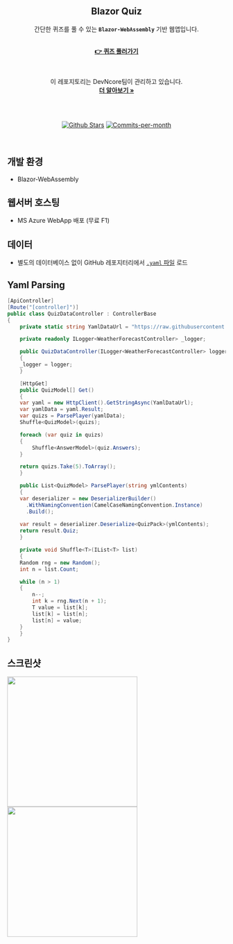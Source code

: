 <div align=center>
  <h2>Blazor Quiz</h2>
  간단한 퀴즈를 풀 수 있는 <b><code>Blazor-WebAssembly</code></b> 기반 웹앱입니다.
	
  <br/>
  <br/>
  
  <a href="https://github.com/devncore/devncore"><strong>👉 퀴즈 풀러가기</strong></a>
 
  <br/>
 
  이 레포지토리는 DevNcore팀이 관리하고 있습니다.
  <br />
  <a href="https://github.com/devncore/devncore"><strong>더 알아보기 »</strong></a>
 
  <br />
  <br />
 
  <p align="center">
   <a href="https://github.com/devncore/blazor-quiz/stargazers"><img src="https://img.shields.io/github/stars/devncore/blazor-quiz" alt="Github Stars"></a>
   <a href="https://github.com/devncore/blazor-quiz/pulse"><img src="https://img.shields.io/github/commit-activity/m/devncore/blazor-quiz" alt="Commits-per-month"></a>
 </p>
</div>

  <br />

## 개발 환경
- Blazor-WebAssembly

## 웹서버 호스팅
- MS Azure WebApp 배포 (무료 F1)

## 데이터
- 별도의 데이터베이스 없이 GitHub 레포지터리에서 [`.yaml` 파일](https://github.com/devncore/blazor-quiz/blob/master/data/quiz-basic.yml) 로드  
  
## Yaml Parsing

```csharp
[ApiController]
[Route("[controller]")]
public class QuizDataController : ControllerBase
{
    private static string YamlDataUrl = "https://raw.githubusercontent.com/devncore/blazor-quiz/master/data/quiz-basic.yml";

    private readonly ILogger<WeatherForecastController> _logger;

    public QuizDataController(ILogger<WeatherForecastController> logger)
    {
	_logger = logger;
    }

    [HttpGet]
    public QuizModel[] Get()
    {
 	var yaml = new HttpClient().GetStringAsync(YamlDataUrl);
	var yamlData = yaml.Result;
	var quizs = ParsePlayer(yamlData);
	Shuffle<QuizModel>(quizs);

	foreach (var quiz in quizs)
	{
	    Shuffle<AnswerModel>(quiz.Answers);
	}

	return quizs.Take(5).ToArray();
    }

    public List<QuizModel> ParsePlayer(string ymlContents)
    {
	var deserializer = new DeserializerBuilder()
	  .WithNamingConvention(CamelCaseNamingConvention.Instance)
	  .Build();
	
	var result = deserializer.Deserialize<QuizPack>(ymlContents);
	return result.Quiz;
    }

    private void Shuffle<T>(IList<T> list)
    {
	Random rng = new Random();
	int n = list.Count;

	while (n > 1) 
	{
	    n--;
	    int k = rng.Next(n + 1);
	    T value = list[k];
	    list[k] = list[n];
	    list[n] = value;
	}
    }
}
```

## 스크린샷

<img src="https://user-images.githubusercontent.com/74305823/129328930-6ca3e1e5-83f6-429a-af6a-63d81bd28624.png" width="300" align="center"/>

<img src="https://user-images.githubusercontent.com/74305823/129329047-0e6dd8ae-f0a4-4536-a18e-ccedf3f8033a.png" width="300" align="center"/>
	
  <br/>

